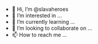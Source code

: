 - 👋 Hi, I’m @slavaheroes
- 👀 I’m interested in ...
- 🌱 I’m currently learning ...
- 💞️ I’m looking to collaborate on ...
- 📫 How to reach me ...

<!---
slavaheroes/slavaheroes is a ✨ special ✨ repository because its `README.md` (this file) appears on your GitHub profile.
You can click the Preview link to take a look at your changes.
--->
